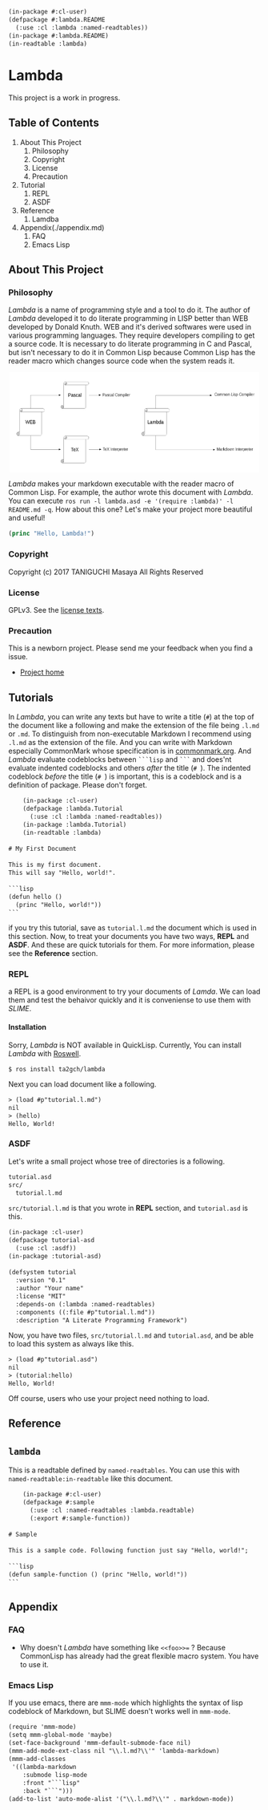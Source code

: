 
    (in-package #:cl-user)
    (defpackage #:lambda.README
      (:use :cl :lambda :named-readtables))
    (in-package #:lambda.README)
    (in-readtable :lambda)

# Lambda
This project is a work in progress.

## Table of Contents

1. About This Project
    1. Philosophy
    2. Copyright
    3. License
    4. Precaution
2. Tutorial
    1. REPL
    2. ASDF
3. Reference
    1. Lamdba
4. Appendix(./appendix.md)
    1. FAQ
    3. Emacs Lisp

## About This Project

### Philosophy

*Lambda* is a name of programming style and a tool to do it. The author of
*Lambda* developed it to do literate programming in LISP better than WEB
developed by Donald Knuth. WEB and it's derived softwares were used in various
programming languages. They require developers compiling to get a source code.
It is necessary to do literate programming in C and Pascal, but isn't necessary
to do it in Common Lisp because Common Lisp has the reader macro which changes
source code when the system reads it.

<div style="display:flex;height:200px;justify-content:center;">
  <img src="img/web.png" width="250px"/>
  <img src="img/lambda.png" width="250px"/>
</div>

*Lambda* makes your markdown executable with the reader macro of Common Lisp.
For example, the author wrote this document with *Lambda*. You can execute 
`ros run -l lambda.asd -e '(require :lambda)' -l README.md -q`.
How about this one? Let's make your project more beautiful and useful!

```lisp
(princ "Hello, Lambda!")
```

### Copyright

Copyright (c) 2017 TANIGUCHI Masaya All Rights Reserved

### License

GPLv3. See the [license texts](./LICENSE).

### Precaution

This is a newborn project. Please send me your feedback when you find a issue.

- [Project home](https://github.com/ta2gch/lambda)

## Tutorials

In *Lambda*, you can write any texts but have to write a title (`#`) at the top
of the document like a following and make the extension of the file being
`.l.md` or `.md`. To distinguish from non-executable Markdown I recommend using
`.l.md` as the extension of the file. And you can write with Markdown
especially CommonMark whose specification is in
[commonmark.org](https://commonmark.org). And *Lambda* evaluate codeblocks
between ` ```lisp ` and ` ``` ` and does'nt evaluate indented codeblocks
and others *after* the title (`# `). The indented codeblock *before* the title
(`# `) is important, this is a codeblock and is a definition of package.
Please don't forget.

        (in-package :cl-user)
        (defpackage :lambda.Tutorial
          (:use :cl :lambda :named-readtables))
        (in-package :lambda.Tutorial)
        (in-readtable :lambda)

    # My First Document

    This is my first document.
    This will say "Hello, world!".

    ```lisp
    (defun hello ()
      (princ "Hello, world!"))
    ```

if you try this tutorial, save as `tutorial.l.md` the document which is used in
this section. Now, to treat your documents you have two ways, **REPL** and
**ASDF**. And these are quick tutorials for them. For more information, please
see the **Reference** section.

### REPL

a REPL is a good environment to try your documents of *Lamda*. We can load them
and test the behaivor quickly and it is conveniense to use them with *SLIME*.

#### Installation

Sorry, *Lambda* is NOT available in QuickLisp. Currently, You can install
*Lambda* with [Roswell](https://github.com/roswell/roswell).

    $ ros install ta2gch/lambda

Next you can load document like a following.

    > (load #p"tutorial.l.md")
    nil
    > (hello)
    Hello, World!

### ASDF

Let's write a small project whose tree of directories is a following.

    tutorial.asd
    src/
      tutorial.l.md

`src/tutorial.l.md` is that you wrote in **REPL** section, and `tutorial.asd`
is this.

    (in-package :cl-user)
    (defpackage tutorial-asd
      (:use :cl :asdf))
    (in-package :tutorial-asd)
    
    (defsystem tutorial
      :version "0.1"
      :author "Your name"
      :license "MIT"
      :depends-on (:lambda :named-readtables)
      :components ((:file #p"tutorial.l.md"))
      :description "A Literate Programming Framework")

Now, you have two files, `src/tutorial.l.md` and `tutorial.asd`, and be able to
load this system as always like this.

    > (load #p"tutorial.asd")
    nil
    > (tutorial:hello)
    Hello, World!

Off course, users who use your project need nothing to load.

## Reference

## `lambda`

This is a readtable defined by `named-readtables`. You can use this with
`named-readtable:in-readtable` like this document.

        (in-package #:cl-user)
        (defpackage #:sample
          (:use :cl :named-readtables :lambda.readtable)
          (:export #:sample-function))

    # Sample

    This is a sample code. Following function just say "Hello, world!";

    ```lisp
    (defun sample-function () (princ "Hello, world!"))
    ```

## Appendix

### FAQ

- Why doesn't *Lambda* have something like `<<foo>>=` ?
  Because CommonLisp has already had the great flexible macro system.
  You have to use it.

### Emacs Lisp

If you use emacs, there are `mmm-mode` which highlights the syntax of lisp
codeblock of Markdown, but SLIME doesn't works well in `mmm-mode`.

    (require 'mmm-mode)
    (setq mmm-global-mode 'maybe)
    (set-face-background 'mmm-default-submode-face nil)
    (mmm-add-mode-ext-class nil "\\.l.md?\\'" 'lambda-markdown)
    (mmm-add-classes
     '((lambda-markdown
        :submode lisp-mode
        :front "```lisp"
        :back "```")))
    (add-to-list 'auto-mode-alist '("\\.l.md?\\'" . markdown-mode))
